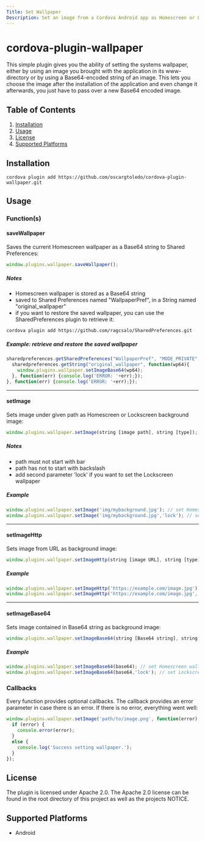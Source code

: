 ```yaml
---
Title: Set Wallpaper
Description: Set an image from a Cordova Android app as Homescreen or Lockscreen wallpaper.
---
```


# cordova-plugin-wallpaper

This simple plugin gives you the ability of setting the systems wallpaper, either by using an image you brought with the application in its www-directory or by using a Base64-encoded string of an image. This lets you choose the image after the installation of the application and even change it afterwards, you just have to pass over a new Base64 encoded image.

## Table of Contents
1. [Installation](#installation)
2. [Usage](#usage)
3. [License](#license)
4. [Supported Platforms](#supported-platforms)

## Installation
```
cordova plugin add https://github.com/oscargtoledo/cordova-plugin-wallpaper.git
```

## Usage
### Function(s)

#### saveWallpaper
Saves the current Homescreen wallpaper as a Base64 string to Shared Preferences:
```javascript
window.plugins.wallpaper.saveWallpaper();
```

##### Notes
 - Homescreen wallpaper is stored as a Base64 string
 - saved to Shared Preferences named "WallpaperPref", in a String named "original_wallpaper"
 - if you want to restore the saved wallpaper, you can use the SharedPreferences plugin to retrieve it:
 
```
cordova plugin add https://github.com/ragcsalo/SharedPreferences.git
```

##### Example: retrieve and restore the saved wallpaper
```javascript
sharedpreferences.getSharedPreferences("WallpaperPref", "MODE_PRIVATE", function() {
  sharedpreferences.getString("original_wallpaper", function(wp64){
    window.plugins.wallpaper.setImageBase64(wp64);
  }, function(err) {console.log('ERROR: '+err);});
}, function(err) {console.log('ERROR: '+err);});
```

---

#### setImage
Sets image under given path as Homescreen or Lockscreen background image:
```javascript
window.plugins.wallpaper.setImage(string [image path], string [type]);
```

##### Notes
 - path must not start with bar
 - path has not to start with backslash
 - add second parameter 'lock' if you want to set the Lockscreen wallpaper

##### Example
```javascript
window.plugins.wallpaper.setImage('img/mybackground.jpg'); // set Homescreen wallpaper
window.plugins.wallpaper.setImage('img/mybackground.jpg','lock'); // set Lockscreen wallpaper
```

---

#### setImageHttp
Sets image from URL as background image:
```javascript
window.plugins.wallpaper.setImageHttp(string [image URL], string [type]);
```

##### Example
```javascript
window.plugins.wallpaper.setImageHttp('https://example.com/image.jpg'); // set Homescreen wallpaper
window.plugins.wallpaper.setImageHttp('https://example.com/image.jpg','lock'); // set Lockscreen wallpaper
```

---

#### setImageBase64
Sets image contained in Base64 string as background image:
```javascript
window.plugins.wallpaper.setImageBase64(string [Base64 string], string [type]);
```

##### Example
```javascript
window.plugins.wallpaper.setImageBase64(base64); // set Homescreen wallpaper
window.plugins.wallpaper.setImageBase64(base64,'lock'); // set Lockscreen wallpaper
```

### Callbacks
Every function provides optional callbacks. The callback provides an error parameter in case there is an error. If there is no error, everything went well:
```javascript
window.plugins.wallpaper.setImage('path/to/image.png', function(error) {
  if (error) {
    console.error(error);
  }
  else {
    console.log('Success setting wallpaper.');
  }
});
```

## License
The plugin is licensed under Apache 2.0.
The Apache 2.0 license can be found in the root directory of this project as well as the projects NOTICE.

## Supported Platforms
- Android

[version-img]: https://img.shields.io/npm/v/cordova-plugin-wallpaper.svg?style=flat-square&colorA=999999&maxAge=10
[version-url]: https://www.npmjs.com/package/cordova-plugin-wallpaper
[cc-img]: https://img.shields.io/codeclimate/github/fbsanches/cordova-plugin-wallpaper.svg?style=flat-square&colorA=999999&maxAge=10
[cc-url]: https://codeclimate.com/github/fbsanches/cordova-plugin-wallpaper
[cc-issues-img]: https://img.shields.io/codeclimate/issues/github/fbsanches/cordova-plugin-wallpaper.svg?style=flat-square&colorA=999999&maxAge=10
[cc-issues-url]: https://codeclimate.com/github/fbsanches/cordova-plugin-wallpaper/issues
[android-img]: https://img.shields.io/circleci/project/github/fbsanches/cordova-plugin-wallpaper.svg?style=flat-square&colorA=999999&maxAge=10
[android-url]: https://circleci.com/gh/fbsanches/cordova-plugin-wallpaper
